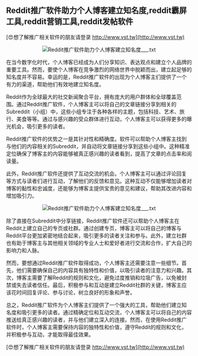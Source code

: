 ## **Reddit推广软件助力个人博客建立知名度,reddit霸屏工具,reddit营销工具,reddit发帖软件**

[😍想了解推广相关软件的朋友请登录 http://www.vst.tw](http://www.vst.tw)

 <center><img src="https://vst.tw/MP4/tuiguang/png/7.png" alt="Reddit推广软件助力个人博客建立知名度___.txt"></center>

在当今数字化时代，个人博客已经成为人们分享知识、表达观点和建立个人品牌的重要工具。然而，要使个人博客在竞争激烈的网络世界中脱颖而出，建立起足够的知名度并不容易。幸运的是，Reddit推广软件的出现为个人博客主们提供了一个有力的渠道，帮助他们有效地建立知名度。

Reddit作为全球最大的社交新闻聚合平台，拥有庞大的用户群体和全球覆盖范围。通过Reddit推广软件，个人博客主可以将自己的文章链接分享到相关的Subreddit（小组）中，这些小组专注于各种各样的主题，包括科技、艺术、旅行、美食等等。通过与感兴趣的受众群体进行互动，个人博客主可以获得更多的曝光机会，吸引更多的读者。

Reddit推广软件的优势之一是其针对性和精确度。软件可以帮助个人博客主找到与他们的内容相关的Subreddit，并自动将文章链接分享到这些小组中。这种精准定位确保了博客主的内容能够被真正感兴趣的读者看到，提高了文章的点击率和阅读量。

此外，Reddit推广软件还提供了互动交流的机会。个人博客主可以通过评论回复等方式与读者们进行互动，了解他们的反馈和意见。这种互动不仅能够增加读者对博客的黏性和忠诚度，还能够为博客主提供宝贵的意见和建议，帮助其改进内容和增加吸引力。

 <center><img src="https://vst.tw/MP4/tuiguang/png/8.png" alt="Reddit推广软件助力个人博客建立知名度___.txt"></center>

除了直接在Subreddit中分享链接，Reddit推广软件还可以帮助个人博客主在Reddit上建立自己的专页或社群。通过创建专页，博客主可以将自己的博客与Reddit平台更加紧密地结合起来，吸引更多的读者关注和参与。此外，建立社群也有助于博客主与其他相关领域的专业人士和爱好者进行交流和合作，扩大自己的影响力和人脉。

然而，要想通过Reddit推广软件取得成功，个人博客主还需要注意一些细节。首先，他们需要确保自己的内容具有独特性和价值，以吸引读者的注意力和兴趣。其次，博客主需要了解Reddit的规则和文化，避免过度推销和垃圾广告，以免被封禁或失去读者信任。最后，积极参与和互动是建立Reddit社群的关键，博客主应该花时间回复评论、参与讨论，树立良好的形象和声誉。

总之，Reddit推广软件为个人博客主们提供了一个强大的工具，帮助他们建立知名度和吸引更多的读者。通过精确定位和互动交流，个人博客主可以将自己的内容推送给真正感兴趣的读者，并与他们建立深入的连接。然而，在使用Reddit推广软件时，个人博客主需要保持内容的独特性和价值，遵守Reddit的规则和文化，并积极参与互动，才能取得最佳效果。

[😍想了解推广相关软件的朋友请登录 http://www.vst.tw](http://www.vst.tw)



